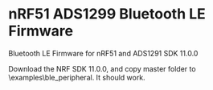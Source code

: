 # nRF51 ADS1299 Bluetooth LE Firmware
Bluetooth LE Firmware for nRF51 and ADS1291 SDK 11.0.0

Download the NRF SDK 11.0.0, and copy master folder to \examples\ble_peripheral\.
It should work.
